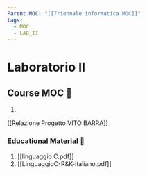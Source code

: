 ```yaml
---
Parent MOC: "[[Triennale informatica MOC]]"
tags:
  - MOC
  - LAB_II
---
```


# Laboratorio II

## Course MOC  📒
1. 


[[Relazione Progetto VITO BARRA]]

### Educational Material 🧱
1. [[linguaggio C.pdf]]
2. [[LinguaggioC-R&K-italiano.pdf]]

